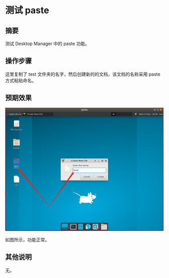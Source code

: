 # 测试 paste

## 摘要

测试 Desktop Manager 中的 paste 功能。

## 操作步骤

这里复制了 test 文件夹的名字，然后创建新的的文档，该文档的名称采用 paste 方式粘贴命名。

## 预期效果

![测试paste-1](./img/测试paste-1.png)

如图所示，功能正常。

## 其他说明

无。
